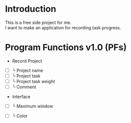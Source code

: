 # Introduction
This is a free side project for me.  
I want to make an application for recording task progress.


# Program Functions v1.0 (PFs)
- Record Project
- [ ] └ Project name
- [ ] └ Project task
- [ ] └ Project task weight
- [ ] └ Comment

- Interface
- [ ] └ Maximum window
- [ ] └ Color



